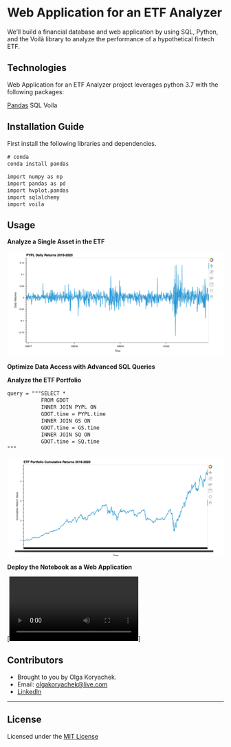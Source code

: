 # Web Application for an ETF Analyzer
We’ll build a financial database and web application by using SQL, Python, and the Voilà library to analyze the performance of a hypothetical fintech ETF.

## Technologies
Web Application for an ETF Analyzer project leverages python 3.7 with the following packages:

[Pandas](https://github.com/pandas-dev/pandas "Pandas") 
SQL
Voila

## Installation Guide

First install the following libraries and dependencies.

```
# conda
conda install pandas
```

```
import numpy as np
import pandas as pd
import hvplot.pandas
import sqlalchemy
import voila
```

## Usage

**Analyze a Single Asset in the ETF**

![PYPL_daily_returns](PYPL_daily_returns.png)

**Optimize Data Access with Advanced SQL Queries**

**Analyze the ETF Portfolio**

```
query = """SELECT *
           FROM GDOT
           INNER JOIN PYPL ON
           GDOT.time = PYPL.time
           INNER JOIN GS ON
           GDOT.time = GS.time
           INNER JOIN SQ ON
           GDOT.time = SQ.time
"""
```

![ETF_cumprod](EFT_Cumprod.png)

**Deploy the Notebook as a Web Application**

[![Voila](Voila.mov)]

## Contributors

* Brought to you by Olga Koryachek.
* Email: olgakoryachek@live.com
* [LinkedIn](https://www.linkedin.com/in/olga-koryachek-a74b1877/?msgOverlay=true "LinkedIn")


---

## License

Licensed under the [MIT License](https://choosealicense.com/licenses/mit/)
